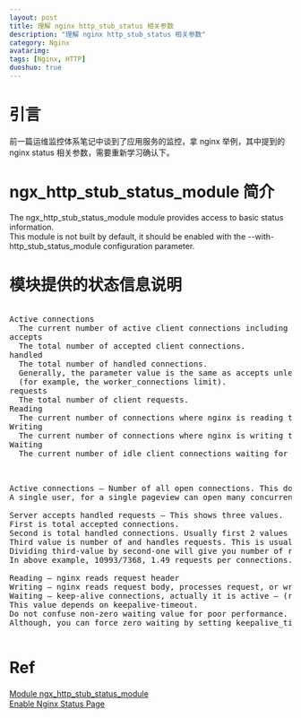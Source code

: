 ```yaml
---
layout: post
title: 理解 nginx http_stub_status 相关参数
description: "理解 nginx http_stub_status 相关参数"
category: Nginx
avatarimg:
tags: [Nginx, HTTP]
duoshuo: true
---
```


# 引言

前一篇运维监控体系笔记中谈到了应用服务的监控，拿 nginx 举例，其中提到的 nginx status 相关参数，需要重新学习确认下。  

# ngx_http_stub_status_module 简介

> 
The ngx_http_stub_status_module module provides access to basic status information.  
This module is not built by default, it should be enabled with the --with-http_stub_status_module configuration parameter.

# 模块提供的状态信息说明

<pre>

Active connections
  The current number of active client connections including Waiting connections.
accepts
  The total number of accepted client connections.
handled
  The total number of handled connections. 
  Generally, the parameter value is the same as accepts unless some resource limits have been reached 
  (for example, the worker_connections limit).
requests
  The total number of client requests.
Reading
  The current number of connections where nginx is reading the request header.
Writing
  The current number of connections where nginx is writing the response back to the client.
Waiting
  The current number of idle client connections waiting for a request.

</pre>

<pre>

Active connections – Number of all open connections. This doesn’t mean number of users. 
A single user, for a single pageview can open many concurrent connections to your server.

Server accepts handled requests – This shows three values.
First is total accepted connections.
Second is total handled connections. Usually first 2 values are same.
Third value is number of and handles requests. This is usually greater than second value.
Dividing third-value by second-one will give you number of requests per connection handled by Nginx. 
In above example, 10993/7368, 1.49 requests per connections.

Reading – nginx reads request header
Writing – nginx reads request body, processes request, or writes response to a client
Waiting – keep-alive connections, actually it is active – (reading + writing).
This value depends on keepalive-timeout. 
Do not confuse non-zero waiting value for poor performance. It can be ignored. 
Although, you can force zero waiting by setting keepalive_timeout 0;

</pre>

# Ref
[Module ngx_http_stub_status_module](http://nginx.org/en/docs/http/ngx_http_stub_status_module.html)　  
[Enable Nginx Status Page](https://easyengine.io/tutorials/nginx/status-page/)  

